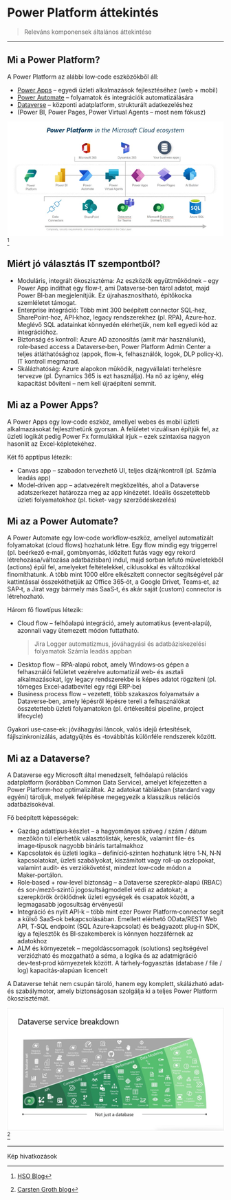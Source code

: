 # Power Platform áttekintés

> Releváns komponensek általános áttekintése
---

## Mi a Power Platform?

A Power Platform az alábbi low‑code eszközökből áll:

- [Power Apps](#mi-az-a-power-apps) – egyedi üzleti alkalmazások fejlesztéséhez (web + mobil)
- [Power Automate](#mi-az-a-power-automate) – folyamatok és integrációk automatizálására
- [Dataverse](#mi-az-a-dataverse) – központi adatplatform, strukturált adatkezeléshez
- (Power BI, Power Pages, Power Virtual Agents – most nem fókusz)

![power-platform-components](docs/power-platform-2.jpg)
[^1]

## Miért jó választás IT szempontból?  

- Moduláris, integrált ökoszisztéma: Az eszközök együttműködnek – egy Power App indíthat egy flow‑t, ami Dataverse‑ben tárol adatot, majd Power BI‑ban megjelenítjük. Ez újrahasznosítható, építőkocka szemléletet támogat.  
- Enterprise integráció: Több mint 300 beépített connector SQL‑hez, SharePoint‑hoz, API‑khoz, legacy rendszerekhez (pl. RPA), Azure‑hoz. Meglévő SQL adatainkat könnyedén elérhetjük, nem kell egyedi kód az integrációhoz.  
- Biztonság és kontroll: Azure AD azonosítás (amit már használunk), role‑based access a Dataverse‑ben, Power Platform Admin Center a teljes átláthatósághoz (appok, flow‑k, felhasználók, logok, DLP policy‑k). IT kontroll megmarad.  
- Skálázhatóság: Azure alapokon működik, nagyvállalati terhelésre tervezve (pl. Dynamics 365 is ezt használja). Ha nő az igény, elég kapacitást bővíteni – nem kell újraépíteni semmit.  

## Mi az a Power Apps?

A Power Apps egy low‑code eszköz, amellyel webes és mobil üzleti alkalmazásokat fejleszthetünk gyorsan. A felületet vizuálisan építjük fel, az üzleti logikát pedig Power Fx formulákkal írjuk – ezek szintaxisa nagyon hasonlít az Excel‑képletekéhez.

Két fő apptípus létezik:

- Canvas app – szabadon tervezhető UI, teljes dizájnkontroll (pl. Számla leadás app)
- Model‑driven app – adatvezérelt megközelítés, ahol a Dataverse adatszerkezet határozza meg az app kinézetét. Ideális összetettebb üzleti folyamatokhoz (pl. ticket‑ vagy szerződéskezelés)

## Mi az a Power Automate?

A Power Automate egy low‑code workflow‑eszköz, amellyel automatizált folyamatokat (cloud flows) hozhatunk létre. Egy flow mindig egy triggerrel (pl. beérkező e‑mail, gombnyomás, időzített futás vagy egy rekord létrehozása/változása adatbázisban) indul, majd sorban lefutó műveletekből (actions) épül fel, amelyeket feltételekkel, ciklusokkal és változókkal finomíthatunk. A több mint 1000 előre elkészített connector segítségével pár kattintással összeköthetjük az Office 365‑öt, a Google Drivet, Teams‑et, az SAP‑t, a Jirat vagy bármely más SaaS‑t, és akár saját (custom) connector is létrehozható.

Három fő flowtípus létezik:

- Cloud flow – felhőalapú integráció, amely automatikus (event‑alapú), azonnali vagy ütemezett módon futtatható.
  > Jira Logger automatizmus, jóváhagyási és adatbáziskezelési folyamatok Számla leadás appban
- Desktop flow – RPA‑alapú robot, amely Windows‑os gépen a felhasználói felületet vezérelve automatizál web‑ és asztali alkalmazásokat, így legacy rendszerekbe is képes adatot rögzíteni (pl. tömeges Excel‑adatbevitel egy régi ERP‑be)
- Business process flow – vezetett, több szakaszos folyamatsáv a Dataverse‑ben, amely lépésről lépésre tereli a felhasználókat összetettebb üzleti folyamatokon (pl. értékesítési pipeline, project lifecycle)

Gyakori use‑case‑ek: jóváhagyási láncok, valós idejű értesítések, fájlszinkronizálás, adatgyűjtés és ‑továbbítás különféle rendszerek között.

## Mi az a Dataverse?

A Dataverse egy Microsoft által menedzselt, felhőalapú relációs adatplatform (korábban Common Data Service), amelyet kifejezetten a Power Platform‑hoz optimalizáltak. Az adatokat táblákban (standard vagy egyéni) tároljuk, melyek felépítése megegyezik a klasszikus relációs adatbázisokéval.

Fő beépített képességek:

- Gazdag adattípus‑készlet – a hagyományos szöveg / szám / dátum mezőkön túl elérhetők választólisták, keresők, valamint file‑ és image‑típusok nagyobb bináris tartalmakhoz
- Kapcsolatok és üzleti logika – definíció‑szinten hozhatunk létre 1‑N, N‑N kapcsolatokat, üzleti szabályokat, kiszámított vagy roll‑up oszlopokat, valamint audit‑ és verziókövetést, mindezt low‑code módon a Maker‑portálon.
- Role‑based + row‑level biztonság – a Dataverse szerepkör‑alapú (RBAC) és sor‑/mező‑szintű jogosultságmodellel védi az adatokat; a szerepkörök öröklődnek üzleti egységek és csapatok között, a legmagasabb jogosultság érvényesül
- Integráció és nyílt API‑k – több mint ezer Power Platform‑connector segít a külső SaaS‑ok bekapcsolásában. Emellett elérhető OData/REST Web API, T‑SQL endpoint (SQL Azure‑kapcsolat) és beágyazott plug‑in SDK, így a fejlesztők és BI‑szakemberek is könnyen hozzáférnek az adatokhoz
- ALM és környezetek – megoldáscsomagok (solutions) segítségével verziózható és mozgatható a séma, a logika és az adatmig­ráció dev‑test‑prod környezetek között. A tárhely‑fogyasztás (database / file / log) kapacitás‑alapúan licencelt

A Dataverse tehát nem csupán tároló, hanem egy komplett, skálázható adat‑ és szabálymotor, amely biztonságosan szolgálja ki a teljes Power Platform ökoszisztémát.

![dataverse-service-breakdown](docs/dataverse-service-breakdown-1.jpg)
[^2]

<!-- ### Pro‑code integráció lehetőségei  

A Power Platform nem zárja ki a hagyományos fejlesztés integrációját. 
- Power Apps Component Framework (PCF) – saját UI vezérlők fejlesztése JavaScript/TypeScript nyelven.  
- Custom connectors / API integráció – Power Apps‑ből lehetőség van REST API hívásokra, Azure Functions futtatására.  
- ALM támogatás – appok verziókövetése, Git tárolása, dev‑test‑prod környezetek kialakítása megoldható, a vállalati DevOps folyamatokhoz igazítva.  

## Összefoglalva  

A Power Apps egy olyan eszköz, amely:  
- gyors (napok‑hetek alatt kész megoldásokat hoz),  
- rugalmas (canvas és model‑driven megközelítések),  
- kiterjeszthető (pro‑code irányba is),  
- és az IT kezében marad (governance, jogosultságok, verziókezelés).   -->
---
Kép hivatkozások

[^1]: [HSO Blog](https://www.hso.com/blog/microsoft-power-platform)

[^2]: [Carsten Groth blog](https://carstengroth.wordpress.com/category/dataverse/)
